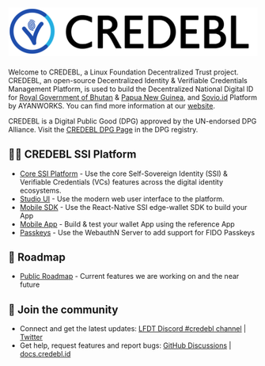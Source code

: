 ## ![CREDEBL Logo](https://github.com/credebl/.github/raw/main/logo.svg)

Welcome to CREDEBL, a Linux Foundation Decentralized Trust project. CREDEBL, an open-source Decentralized Identity & Verifiable Credentials Management Platform, is used to build the Decentralized National Digital ID for [Royal Government of Bhutan](https://www.bhutanndi.com) & [Papua New Guinea](https://www.biometricupdate.com/202410/papua-new-guinea-advances-digital-id-wallet-and-govt-platform-to-pilot), and [Sovio.id](https://sovio.id) Platform by AYANWORKS. You can find more information at our [website](https://credebl.id).

CREDEBL is a Digital Public Good (DPG) approved by the UN-endorsed DPG Alliance. Visit the [CREDEBL DPG Page](https://www.digitalpublicgoods.net/r/credebl) in the DPG registry.

## 🙋‍♀️ CREDEBL SSI Platform

* [Core SSI Platform](https://github.com/credebl/platform) - Use the core Self-Sovereign Identity (SSI) & Verifiable Credentials (VCs) features across the digital identity ecosystems.
* [Studio UI](https://github.com/credebl/studio) - Use the modern web user interface to the platform.
* [Mobile SDK](https://github.com/credebl/mobile-sdk) - Use the React-Native SSI edge-wallet SDK to build your App
* [Mobile App](https://github.com/credebl/mobile-wallet) - Build & test your wallet App using the reference App
* [Passkeys](https://github.com/credebl/webauthn-server) - Use the WebauthN Server to add support for FIDO Passkeys

## 🌈 Roadmap

* [Public Roadmap](https://github.com/orgs/credebl/projects/5) - Current features we are working on and the near future

## 🧙 Join the community

* Connect and get the latest updates: <a href="https://discord.lfdecentralizedtrust.org/">LFDT Discord #credebl channel</a> | <a href="https://twitter.com/credebl" target="_blank">Twitter</a>
* Get help, request features and report bugs: <a href="https://github.com/orgs/credebl/discussions" target="_blank">GitHub Discussions</a> | <a href="https://docs.credebl.id" target="_blank">docs.credebl.id</a>

